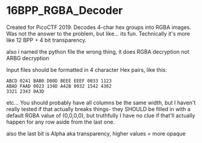 # 16BPP_RGBA_Decoder
Created for PicoCTF 2019. Decodes 4-char hex groups into RGBA images. 
Was not the answer to the problem, but like... its fun.
Technically it's more like 12 BPP + 4 bit transparency.

also i named the python file the wrong thing, it does RGBA decryption not ARBG decryption


Input files should be formatted in 4 character Hex pairs, like this:
```
ABCD 0241 BAB0 D00D BEEE EEEF 0033 1123
ABAD FAAD 0023 134D A42B 0032 1542 4382
3321 2343 0A3D 
```
etc...
You should probably have all columns be the same width, but I haven't really tested if that actually breaks things- they SHOULD be filled in with a default RGBA value of (0,0,0,0), but truthfully I have no clue if that'll actually happen for any row aside from the last one.

also the last bit is Alpha aka transparency, higher values = more opaque
